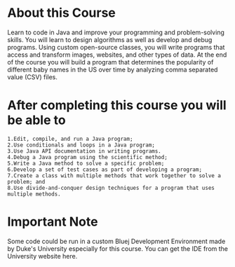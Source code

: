 # About this Course

Learn to code in Java and improve your programming and problem-solving skills. You will learn to design algorithms as well as develop and debug programs. Using custom open-source classes, you will write programs that access and transform images, websites, and other types of data. At the end of the course you will build a program that determines the popularity of different baby names in the US over time by analyzing comma separated value (CSV) files.

# After completing this course you will be able to


    1.Edit, compile, and run a Java program;
    2.Use conditionals and loops in a Java program;
    3.Use Java API documentation in writing programs.
    4.Debug a Java program using the scientific method;
    5.Write a Java method to solve a specific problem;
    6.Develop a set of test cases as part of developing a program;
    7.Create a class with multiple methods that work together to solve a problem; and
    8.Use divide-and-conquer design techniques for a program that uses multiple methods.


# Important Note

Some code could be run in a custom Bluej Development Environment made by Duke's University especially for this course. You can get the IDE from the University website here.

